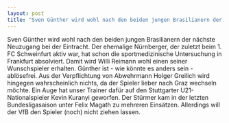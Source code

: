 ```yaml
---
layout: post
title: "Sven Günther wird wohl nach den beiden jungen Brasilianern der nächste Neuzugang bei der Eintracht."
---
```


Sven Günther wird wohl nach den beiden jungen Brasilianern der nächste Neuzugang bei der Eintracht. Der ehemalige Nürnberger, der zuletzt beim 1. FC Schweinfurt aktiv war, hat schon die sportmedizinische Untersuchung in Frankfurt absolviert. Damit wird Willi Reimann wohl einen seiner Wunschspieler erhalten. Günther ist - wie könnte es anders sein - ablösefrei. Aus der Verpflichtung von Abwehrmann Holger Greilich wird hingegen wahrscheinlich nichts, da der Spieler lieber nach Graz wechseln möchte. Ein Auge hat unser Trainer dafür auf den Stuttgarter U21-Nationalspieler Kevin Kuranyi geworfen. Der Stürmer kam in der letzten Bundesligasaison unter Felix Magath zu mehreren Einsätzen. Allerdings will der VfB den Spieler (noch) nicht ziehen lassen.
